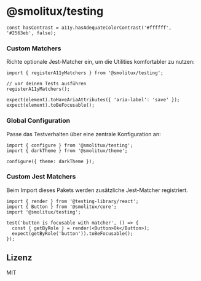 # @smolitux/testing

<!-- truncated earlier content-->
```tsx
const hasContrast = a11y.hasAdequateColorContrast('#ffffff', '#2563eb', false);
```

### Custom Matchers

Richte optionale Jest-Matcher ein, um die Utilities komfortabler zu nutzen:

```tsx
import { registerA11yMatchers } from '@smolitux/testing';

// vor deinen Tests ausführen
registerA11yMatchers();

expect(element).toHaveAriaAttributes({ 'aria-label': 'save' });
expect(element).toBeFocusable();
```

### Global Configuration

Passe das Testverhalten über eine zentrale Konfiguration an:

```tsx
import { configure } from '@smolitux/testing';
import { darkTheme } from '@smolitux/theme';

configure({ theme: darkTheme });
```

### Custom Jest Matchers

Beim Import dieses Pakets werden zusätzliche Jest-Matcher registriert.

```tsx
import { render } from '@testing-library/react';
import { Button } from '@smolitux/core';
import '@smolitux/testing';

test('button is focusable with matcher', () => {
  const { getByRole } = render(<Button>Ok</Button>);
  expect(getByRole('button')).toBeFocusable();
});
```

## Lizenz

MIT

